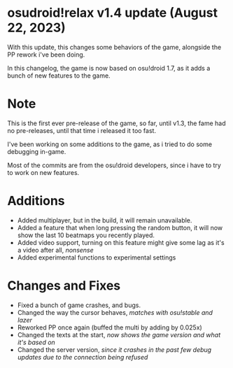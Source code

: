 # osudroid!relax v1.4 update (August 22, 2023)

With this update, this changes some behaviors of the game, alongside the PP rework i've been doing.

In this changelog, the game is now based on osu!droid 1.7, as it adds a bunch of new features to the game.

# Note
This is the first ever pre-release of the game, so far, until v1.3, the fame had no pre-releases, until that time i released it too fast.

I've been working on some additions to the game, as i tried to do some debugging in-game.

Most of the commits are from the osu!droid developers, since i have to try to work on new features.

# Additions

- Added multiplayer, but in the build, it will remain unavailable.
- Added a feature that when long pressing the random button, it will now show the last 10 beatmaps you recently played.
- Added video support, turning on this feature might give some lag as it's a video after all, *nonsense*
- Added experimental functions to experimental settings

# Changes and Fixes
- Fixed a bunch of game crashes, and bugs.
- Changed the way the cursor behaves, *matches with osu!stable and lazer*
- Reworked PP once again (buffed the multi by adding by 0.025x)
- Changed the texts at the start, *now shows the game version and what it's based on*
- Changed the server version, *since it crashes in the past few debug updates due to the connection being refused*
